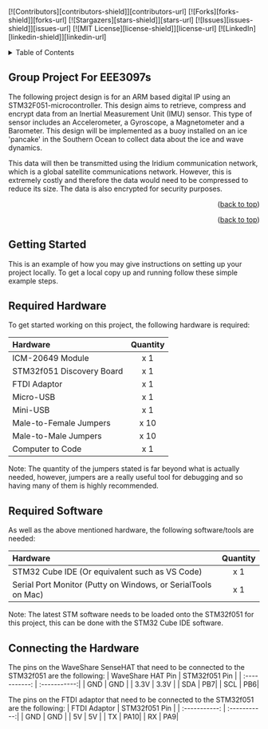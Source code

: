
[![Contributors][contributors-shield]][contributors-url]
[![Forks][forks-shield]][forks-url]
[![Stargazers][stars-shield]][stars-url]
[![Issues][issues-shield]][issues-url]
[![MIT License][license-shield]][license-url]
[![LinkedIn][linkedin-shield]][linkedin-url]





<!-- TABLE OF CONTENTS -->
<details>
  <summary>Table of Contents</summary>
  <ol>
    <li>
      <a href="#EEE3097s group project">About The Project</a>
      <ul>
        <li><a href="#built-with">Built With</a></li>
      </ul>
    </li>
    <li>
      <a href="#getting-started">Getting Started</a>
      <ul>
        <li><a href="#prerequisites">Prerequisites</a></li>
        <li><a href="#installation">Installation</a></li>
      </ul>
    </li>
    <li><a href="#usage">Usage</a></li>
    <li><a href="#roadmap">Roadmap</a></li>
    <li><a href="#contributing">Contributing</a></li>
    <li><a href="#license">License</a></li>
    <li><a href="#contact">Contact</a></li>
    <li><a href="#acknowledgments">Acknowledgments</a></li>
  </ol>
</details>



<!-- ABOUT THE PROJECT -->
## Group Project For EEE3097s 

The following project design is for an ARM based digital IP using an STM32F051-microcontroller. This design aims to retrieve, compress and encrypt data from an Inertial Measurement Unit (IMU) sensor. This type of sensor includes an Accelerometer, a Gyroscope, a Magnetometer and a Barometer. This design will be implemented as a buoy installed on an ice 'pancake' in the Southern Ocean to collect data about the ice and wave dynamics.

This data will then be transmitted using the Iridium communication network, which is a global satellite communications network. However, this is extremely costly and therefore the data would need to be compressed to reduce its size. The data is also encrypted for security purposes.

<p align="right">(<a href="#readme-top">back to top</a>)</p>


<p align="right">(<a href="#readme-top">back to top</a>)</p>



<!-- GETTING STARTED -->
## Getting Started

This is an example of how you may give instructions on setting up your project locally.
To get a local copy up and running follow these simple example steps.

## Required Hardware
To get started working on this project, the following hardware is required:

| Hardware     | Quantity |
| :----------- | :-----------:|
| ICM-20649 Module | x 1|
| STM32f051 Discovery Board   | x 1|
| FTDI Adaptor   | x 1    |
| Micro-USB   | x 1 |
| Mini-USB   | x 1  |
| Male-to-Female Jumpers   | x 10  |
| Male-to-Male Jumpers   | x 10    |
| Computer to Code   | x 1    |

Note: The quantity of the jumpers stated is far beyond what is actually needed, however, jumpers are a really useful tool for debugging and so having many of them is highly recommended. 

## Required Software
As well as the above mentioned hardware, the following software/tools are needed:

| Hardware     | Quantity |
| :----------- | :-----------:|
| STM32 Cube IDE (Or equivalent such as VS Code) | x 1|
| Serial Port Monitor (Putty on Windows, or SerialTools on Mac) | x 1|

Note: The latest STM software needs to be loaded onto the STM32f051 for this project, this can be done with the STM32 Cube IDE software. 

## Connecting the Hardware
The pins on the WaveShare SenseHAT that need to be connected to the STM32f051 are the following:
| WaveShare HAT Pin     | STM32f051 Pin |
| :-----------: | :-----------:|
| GND | GND |
| 3.3V | 3.3V |
| SDA | PB7|
| SCL | PB6|

The pins on the FTDI adaptor that need to be connected to the STM32f051 are the following:
| FTDI Adaptor    | STM32f051 Pin |
| :-----------: | :-----------:|
| GND | GND |
| 5V | 5V |
| TX | PA10|
| RX | PA9|

